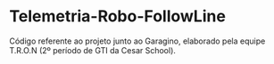 # Telemetria-Robo-FollowLine
Código referente ao projeto junto ao Garagino, elaborado pela equipe T.R.O.N (2º período de GTI da Cesar School).
